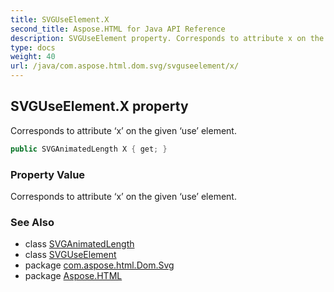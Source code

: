 ```yaml
---
title: SVGUseElement.X
second_title: Aspose.HTML for Java API Reference
description: SVGUseElement property. Corresponds to attribute x on the given use element
type: docs
weight: 40
url: /java/com.aspose.html.dom.svg/svguseelement/x/
---
```

## SVGUseElement.X property

Corresponds to attribute ‘x’ on the given ‘use’ element.

```java
public SVGAnimatedLength X { get; }
```

### Property Value

Corresponds to attribute ‘x’ on the given ‘use’ element.

### See Also

* class [SVGAnimatedLength](../../../com.aspose.html.dom.svg.datatypes/svganimatedlength/)
* class [SVGUseElement](../)
* package [com.aspose.html.Dom.Svg](../../svguseelement/)
* package [Aspose.HTML](../../../)
